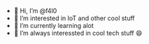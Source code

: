 - 👋 Hi, I’m @f4l0
- 👀 I’m interested in IoT and other cool stuff
- 🌱 I’m currently learning alot
- 💞️ I’m always interessted in cool tech stuff 😄

<!---
f4l0/f4l0 is a ✨ special ✨ repository because its `README.md` (this file) appears on your GitHub profile.
You can click the Preview link to take a look at your changes.
--->
